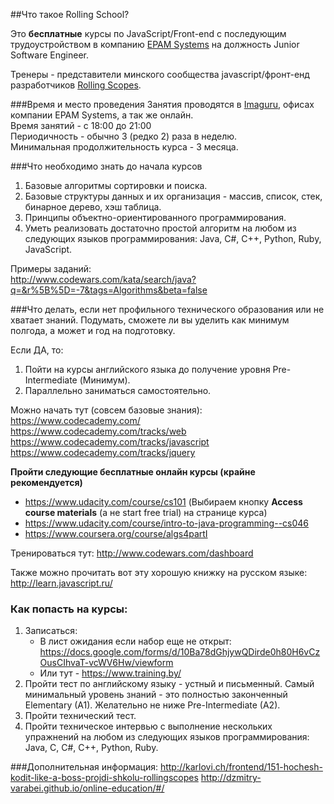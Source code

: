 ##Что такое Rolling School? 

Это __бесплатные__ курсы по JavaScript/Front-end с последующим трудоустройством в компанию [EPAM Systems](http://www.epam.by/) на должность Junior Software Engineer. 

Тренеры - представители минского сообщества javascript/фронт-енд разработчиков [Rolling Scopes](http://rollingscopes.com/). 

###Время и место проведения
Занятия проводятся в [Imaguru](http://imaguru.co/ru), офисах компании EPAM Systems, а так же онлайн.  
Время занятий - с 18:00 до 21:00  
Периодичность - обычно 3 (редко 2) раза в неделю.  
Минимальная продолжительность курса - 3 месяца.

###Что необходимо знать до начала курсов
1. Базовые алгоритмы сортировки и поиска.
2. Базовые структуры данных и их организация - массив, список, стек, бинарное дерево, хэш таблица.
3. Принципы объектно-ориентированного программирования.
4. Уметь реализовать достаточно простой алгоритм на любом из следующих языков программирования: Java, C#, C++, Python, Ruby, JavaScript.

Примеры заданий:  
http://www.codewars.com/kata/search/java?q=&r%5B%5D=-7&tags=Algorithms&beta=false

###Что делать, если нет профильного технического образования или не хватает знаний.
Подумать, сможете ли вы уделить как минимум полгода, а может и год на подготовку.

Если ДА, то:  
1. Пойти на курсы английского языка до получение уровня Pre-Intermediate (Минимум).  
2. Параллельно заниматься самостоятельно.  

Можно начать тут (совсем базовые знания):   
https://www.codecademy.com/  
https://www.codecademy.com/tracks/web  
https://www.codecademy.com/tracks/javascript  
https://www.codecademy.com/tracks/jquery  

__Пройти следующие бесплатные онлайн курсы (крайне рекомендуется)__
- https://www.udacity.com/course/cs101 (Выбираем кнопку __Access course materials__ (а не start free trial) на странице курса)
- https://www.udacity.com/course/intro-to-java-programming--cs046
- https://www.coursera.org/course/algs4partI

Тренироваться тут: 
	http://www.codewars.com/dashboard

Также можно прочитать вот эту хорошую книжку на русском языке:
	http://learn.javascript.ru/

### Как попасть на курсы:

1. Записаться:
   - В лист ожидания если набор еще не открыт: https://docs.google.com/forms/d/10Ba78dGhjywQDirde0h80H6vCzOusCIhvaT-vcWV6Hw/viewform
   - Или тут - https://www.training.by/
2. Пройти тест по английскому языку - устный и письменный. Самый минимальный уровень знаний - это полностью законченный Elementary (A1). Желательно не ниже Pre-Intermediate (A2).
3. Пройти технический тест.
4. Пройти техническое интервью с выполнение нескольких упражнений на любом из следующих языков программирования: Java, C, C#, C++, Python, Ruby.

###Дополнительная информация:
http://karlovi.ch/frontend/151-hochesh-kodit-like-a-boss-projdi-shkolu-rollingscopes
http://dzmitry-varabei.github.io/online-education/#/
